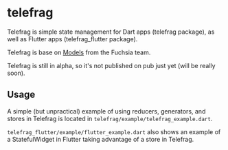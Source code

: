# telefrag

Telefrag is simple state management for Dart apps (telefrag package), as
well as Flutter apps (telefrag_flutter package).

Telefrag is base on [Models](https://github.com/fuchsia-mirror/sysui#armadillo-models-) from
the Fuchsia team.

Telefrag is still in alpha, so it's not published on pub just yet (will
be really soon).

## Usage

A simple (but unpractical) example of using reducers, generators, and stores in
Telefrag is located in `telefrag/example/telefrag_example.dart`.

`telefrag_flutter/example/flutter_example.dart` also shows an example of a
StatefulWidget in Flutter taking advantage of a store in Telefrag.